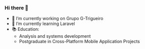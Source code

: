 ### Hi there 👋
- 🔭 I’m currently working on Grupo G-Trigueiro
- 🌱 I’m currently learning Laravel
- 📚 Education:
  - Analysis and systems development
  - Postgraduate in Cross-Platform Mobile Application Projects
<!--

**EdmilsonMedeiros/EdmilsonMedeiros** is a ✨ _special_ ✨ repository because its `README.md` (this file) appears on your GitHub profile.

Here are some ideas to get you started:



- 👯 I’m looking to collaborate on ...
- 🤔 I’m looking for help with ...
- 💬 Ask me about ...
- 📫 How to reach me: ...
- 😄 Pronouns: ...
- ⚡ Fun fact: ...
-->
